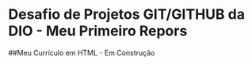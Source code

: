 # Desafio de Projetos GIT/GITHUB da DIO - Meu Primeiro Repors

##Meu Currículo em HTML - Em Construção



